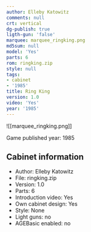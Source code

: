 ```yaml
---
author: Elleby Katowitz
comments: null
crt: vertical
dg-publish: true
ligth-gun: 'false'
marquee: marquee_ringking.png
md5sum: null
model: 'Yes'
parts: 6
rom: ringking.zip
style: null
tags:
- cabinet
- '1985'
title: Ring King
version: 1.0
video: 'Yes'
year: '1985'
---
```


![[marquee_ringking.png]]

Game published year: 1985

## Cabinet information

- Author: Elleby Katowitz
- File: ringking.zip
- Version: 1.0
- Parts: 6
- Introduction video: Yes
- Own cabinet design: Yes
- Style: None
- Light guns: no
- AGEBasic enabled: no

